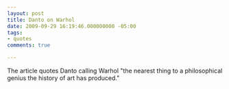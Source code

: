 ```yaml
---
layout: post
title: Danto on Warhol
date: 2009-09-29 16:19:46.000000000 -05:00
tags:
- quotes 
comments: true

---
```

<p><a href="http://www.nybooks.com/articles/23153"></a>
<div class="link_description">
<p>The article quotes Danto calling Warhol "the nearest thing to a philosophical genius the history of art has produced."</p>
</div>
